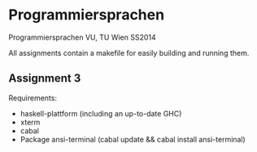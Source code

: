 Programmiersprachen
===================

Programmiersprachen VU, TU Wien SS2014

All assignments contain a makefile for easily building and running them.

## Assignment 3

Requirements: 
- haskell-plattform (including an up-to-date GHC)
- xterm
- cabal 
- Package ansi-terminal (cabal update && cabal install ansi-terminal)
